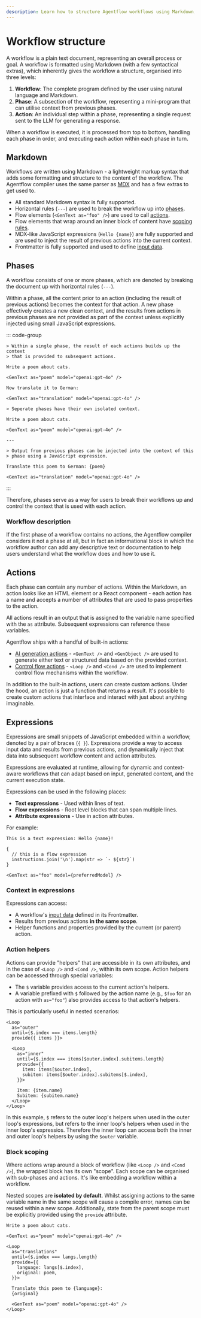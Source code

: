 ```yaml
---
description: Learn how to structure Agentflow workflows using Markdown, including phases, actions, and expressions for building AI-powered automation. Documentation and syntax guide.
---
```


# Workflow structure

A workflow is a plain text document, representing an overall process or goal. A workflow is formatted using Markdown (with a few syntactical extras), which inherently gives the workflow a structure, organised into three levels:

1. **Workflow**: The complete program defined by the user using natural language and Markdown.
2. **Phase**: A subsection of the workflow, representing a mini-program that can utilise context from previous phases.
3. **Action**: An individual step within a phase, representing a single request sent to the LLM for generating a response.

When a workflow is executed, it is processed from top to bottom, handling each phase in order, and executing each action within each phase in turn.

## Markdown

Workflows are written using Markdown - a lightweight markup syntax that adds some formatting and structure to the content of the workflow. The Agentflow compiler uses the same parser as [MDX](https://mdxjs.com/) and has a few extras to get used to.

- All standard Markdown syntax is fully supported.
- Horizontal rules (`---`) are used to break the workflow up into [phases](#phases).
- Flow elements (`<GenText as="foo" />`) are used to call [actions](#actions).
- Flow elements that wrap around an inner block of content have [scoping rules](#block-scoping).
- MDX-like JavaScript expressions (`Hello {name}`) are fully supported and are used to inject the result of previous actions into the current context.
- Frontmatter is fully supported and used to define [input data](/guide/input-data).

## Phases

A workflow consists of one or more phases, which are denoted by breaking the document up with horizontal rules (`---`).

Within a phase, all the content prior to an action (including the result of previous actions) becomes the context for that action. A new phase effectively creates a new clean context, and the results from actions in previous phases are not provided as part of the context unless explicitly injected using small JavaScript expressions.

::: code-group
```mdx [Single phase]
> Within a single phase, the result of each actions builds up the context
> that is provided to subsequent actions.

Write a poem about cats.

<GenText as="poem" model="openai:gpt-4o" />

Now translate it to German:

<GenText as="translation" model="openai:gpt-4o" />
```
```mdx [Multiple phases]
> Seperate phases have their own isolated context.

Write a poem about cats.

<GenText as="poem" model="openai:gpt-4o" />

---

> Output from previous phases can be injected into the context of this
> phase using a JavaScript expression.

Translate this poem to German: {poem}

<GenText as="translation" model="openai:gpt-4o" />
```
:::

Therefore, phases serve as a way for users to break their workflows up and control the context that is used with each action.

### Workflow description

If the first phase of a workflow contains no actions, the Agentflow compiler considers it not a phase at all, but in fact an informational block in which the workflow author can add any descriptive text or documentation to help users understand what the workflow does and how to use it.


## Actions

Each phase can contain any number of actions. Within the Markdown, an action looks like an HTML element or a React component - each action has a name and accepts a number of attributes that are used to pass properties to the action.

All actions result in an output that is assigned to the variable name specified with the `as` attribute. Subsequent expressions can reference these variables.

Agentflow ships with a handful of built-in actions:

- [AI generation actions](/guide/ai-generations) - `<GenText />` and `<GenObject />` are used to generate either text or structured data based on the provided context.
- [Control flow actions](/guide/control-flow) - `<Loop />` and `<Cond />` are used to implement control flow mechanisms within the workflow.

In addition to the built-in actions, users can create custom actions. Under the hood, an action is just a function that returns a result. It's possible to create custom actions that interface and interact with just about anything imaginable.

## Expressions

Expressions are small snippets of JavaScript embedded within a workflow, denoted by a pair of braces (`{ }`). Expressions provide a way to access input data and results from previous actions, and dynamically inject that data into subsequent workflow content and action attributes.

Expressions are evaluated at runtime, allowing for dynamic and context-aware workflows that can adapt based on input, generated content, and the current execution state.

Expressions can be used in the following places:

- **Text expressions** - Used within lines of text.
- **Flow expressions** - Root level blocks that can span multiple lines.
- **Attribute expressions** - Use in action attributes.

For example:

```mdx
This is a text expression: Hello {name}!

{
  // this is a flow expression
  instructions.join('\n').map(str => `- ${str}`)
}

<GenText as="foo" model={preferredModel} />
```

### Context in expressions

Expressions can access:

- A workflow's [input data](/guide/input-data) defined in its Frontmatter.
- Results from previous actions **in the same scope**.
- Helper functions and properties provided by the current (or parent) action.

### Action helpers

Actions can provide "helpers" that are accessible in its own attributes, and in the case of `<Loop />` and `<Cond />`, within its own scope. Action helpers can be accessed through special variables:

- The `$` variable provides access to the current action's helpers.
- A variable prefixed with `$` followed by the action name (e.g., `$foo` for an action with `as="foo"`) also provides access to that action's helpers.

This is particularly useful in nested scenarios:

```mdx
<Loop
  as="outer"
  until={$.index === items.length}
  provide{{ items }}>

  <Loop
    as="inner"
    until={$.index === items[$outer.index].subitems.length}
    provide={{
      item: items[$outer.index],
      subitem: items[$outer.index].subitems[$.index],
    }}>

    Item: {item.name}
    Subitem: {subitem.name}
  </Loop>
</Loop>
```

In this example, `$` refers to the outer loop's helpers when used in the outer loop's expressions, but refers to the inner loop's helpers when used in the inner loop's expressios. Therefore the inner loop can access both the inner and outer loop's helpers by using the `$outer` variable.

### Block scoping

Where actions wrap around a block of workflow (like `<Loop />` and `<Cond />`), the wrapped block has its own "scope". Each scope can be organised with sub-phases and actions. It's like embedding a workflow within a workflow.

Nested scopes are **isolated by default**. Whilst assigning actions to the same variable name in the same scope will cause a compile error, names can be reused within a new scope. Additionally, state from the parent scope must be explicitly provided using the `provide` attribute.

```mdx
Write a poem about cats.

<GenText as="poem" model="openai:gpt-4o" />

<Loop
  as="translations"
  until={$.index === langs.length}
  provide={{
    language: langs[$.index],
    original: poem,
  }}>

  Translate this poem to {language}:
  {original}

  <GenText as="poem" model="openai:gpt-4o" />
</Loop>
```
